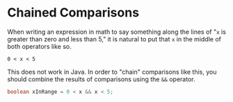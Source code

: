 # Chained Comparisons

When writing an expression in math to say something along the lines of
"`x` is greater than zero and less than 5," it is natural to put that `x`
in the middle of both operators like so.

```
0 < x < 5
```

This does not work in Java. In order to "chain" comparisons like this, you should combine
the results of comparisons using the `&&` operator.

```java
boolean xInRange = 0 < x && x < 5;
```
